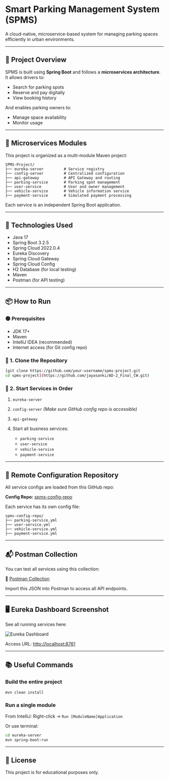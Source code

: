# Smart Parking Management System (SPMS)

A cloud-native, microservice-based system for managing parking spaces efficiently in urban environments.

---

## 🚀 Project Overview

SPMS is built using **Spring Boot** and follows a **microservices architecture**. It allows drivers to:

* Search for parking spots
* Reserve and pay digitally
* View booking history

And enables parking owners to:

* Manage space availability
* Monitor usage

---

## 🧱 Microservices Modules

This project is organized as a multi-module Maven project:

```
SPMS-Project/
├── eureka-server         # Service registry
├── config-server         # Centralized configuration
├── api-gateway           # API Gateway and routing
├── parking-service       # Parking spot management
├── user-service          # User and owner management
├── vehicle-service       # Vehicle information service
├── payment-service       # Simulated payment processing
```

Each service is an independent Spring Boot application.

---

## 🔧 Technologies Used

* Java 17
* Spring Boot 3.2.5
* Spring Cloud 2022.0.4
* Eureka Discovery
* Spring Cloud Gateway
* Spring Cloud Config
* H2 Database (for local testing)
* Maven
* Postman (for API testing)

---

## 📦 How to Run

### 🟢 Prerequisites

* JDK 17+
* Maven
* IntelliJ IDEA (recommended)
* Internet access (for Git config repo)

### 🔷 1. Clone the Repository

```bash
[git clone https://github.com/your-username/spms-project.git
cd spms-project](https://github.com/jayasanki/AD-2_Final_CW.git)
```

### 🔷 2. Start Services in Order

1. `eureka-server`
2. `config-server` *(Make sure GitHub config repo is accessible)*
3. `api-gateway`
4. Start all business services:

   * `parking-service`
   * `user-service`
   * `vehicle-service`
   * `payment-service`

---

## 🔗 Remote Configuration Repository

All service configs are loaded from this GitHub repo:

**Config Repo:** [spms-config-repo](https://github.com/your-username/spms-config-repo)

Each service has its own config file:

```
spms-config-repo/
├── parking-service.yml
├── user-service.yml
├── vehicle-service.yml
├── payment-service.yml
```

---

## 📬 Postman Collection

You can test all services using this collection:

📁 [Postman Collection](./postman_collection.json)

Import this JSON into Postman to access all API endpoints.

---

## 🖥 Eureka Dashboard Screenshot

See all running services here:

![Eureka Dashboard](./docs/screenshots/eureka_dashboard.png)

Access URL: [http://localhost:8761](http://localhost:8761)

---

## 📚 Useful Commands

### Build the entire project

```bash
mvn clean install
```

### Run a single module

From IntelliJ: Right-click → `Run [ModuleName]Application`

Or use terminal:

```bash
cd eureka-server
mvn spring-boot:run
```

---

## 📄 License

This project is for educational purposes only.
